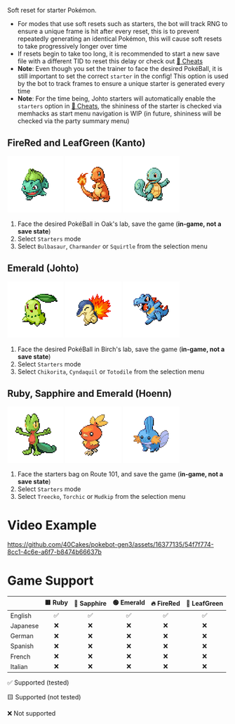 Soft reset for starter Pokémon.

- For modes that use soft resets such as starters, the bot will track RNG to ensure a unique frame is hit after every reset, this is to prevent repeatedly generating an identical Pokémon, this will cause soft resets to take progressively longer over time
- If resets begin to take too long, it is recommended to start a new save file with a different TID to reset this delay or check out [💎 Cheats](https://github.com/40Cakes/pokebot-gen3/wiki/%F0%9F%92%8E-Cheats)
- **Note**: Even though you set the trainer to face the desired PokéBall, it is still important to set the correct `starter` in the config! This option is used by the bot to track frames to ensure a unique starter is generated every time
- **Note**: For the time being, Johto starters will automatically enable the `starters` option in [💎 Cheats](https://github.com/40Cakes/pokebot-gen3/wiki/%F0%9F%92%8E-Cheats), the shininess of the starter is checked via memhacks as start menu navigation is WIP (in future, shininess will be checked via the party summary menu)

## FireRed and LeafGreen (Kanto)
![](https://raw.githubusercontent.com/40Cakes/pokebot-gen3/main/sprites/pokemon/normal/Bulbasaur.png) ![](https://raw.githubusercontent.com/40Cakes/pokebot-gen3/main/sprites/pokemon/normal/Charmander.png) ![](https://raw.githubusercontent.com/40Cakes/pokebot-gen3/main/sprites/pokemon/normal/Squirtle.png)
1. Face the desired PokéBall in Oak's lab, save the game (**in-game, not a save state**)
2. Select `Starters` mode
3. Select `Bulbasaur`, `Charmander` or `Squirtle` from the selection menu

## Emerald (Johto)
![](https://raw.githubusercontent.com/40Cakes/pokebot-gen3/main/sprites/pokemon/normal/Chikorita.png) ![](https://raw.githubusercontent.com/40Cakes/pokebot-gen3/main/sprites/pokemon/normal/Cyndaquil.png) ![](https://raw.githubusercontent.com/40Cakes/pokebot-gen3/main/sprites/pokemon/normal/Totodile.png)
1. Face the desired PokéBall in Birch's lab, save the game (**in-game, not a save state**)
2. Select `Starters` mode
3. Select `Chikorita`, `Cyndaquil` or `Totodile` from the selection menu

## Ruby, Sapphire and Emerald (Hoenn)
![](https://raw.githubusercontent.com/40Cakes/pokebot-gen3/main/sprites/pokemon/normal/Treecko.png) ![](https://raw.githubusercontent.com/40Cakes/pokebot-gen3/main/sprites/pokemon/normal/Torchic.png) ![](https://raw.githubusercontent.com/40Cakes/pokebot-gen3/main/sprites/pokemon/normal/Mudkip.png)
1. Face the starters bag on Route 101, and save the game (**in-game, not a save state**)
2. Select `Starters` mode
3. Select `Treecko`, `Torchic` or `Mudkip` from the selection menu

# Video Example
https://github.com/40Cakes/pokebot-gen3/assets/16377135/54f7f774-8cc1-4c6e-a6f7-b8474b66637b

# Game Support
|          | 🟥 Ruby | 🔷 Sapphire | 🟢 Emerald | 🔥 FireRed | 🌿 LeafGreen |
|:---------|:-------:|:-----------:|:----------:|:----------:|:------------:|
| English  |    ✅    |      ✅      |     ✅      |     ✅      |      ✅       |
| Japanese |    ❌    |      ❌      |     ❌      |     ❌      |      ❌       |
| German   |    ❌    |      ❌      |     ❌      |     ❌      |      ❌       |
| Spanish  |    ❌    |      ❌      |     ❌      |     ❌      |      ❌       |
| French   |    ❌    |      ❌      |     ❌      |     ❌      |      ❌       |
| Italian  |    ❌    |      ❌      |     ❌      |     ❌      |      ❌       |

✅ Supported (tested)

🟨 Supported (not tested)

❌ Not supported